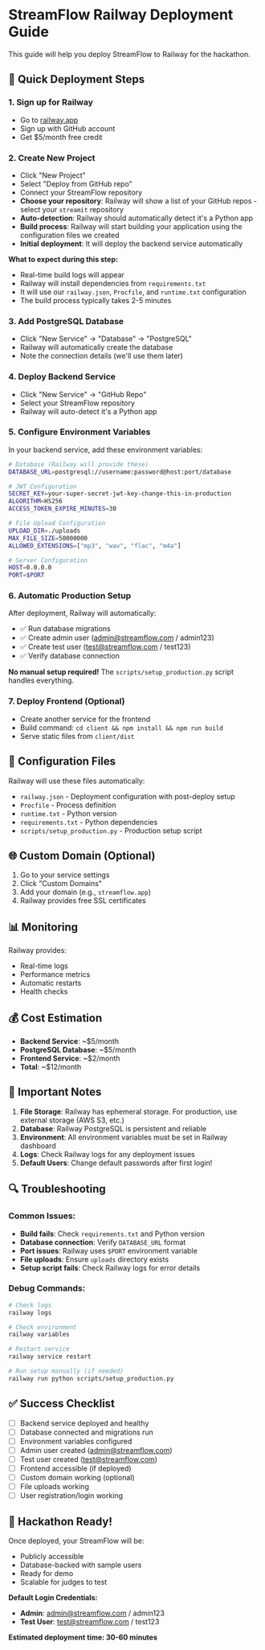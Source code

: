 # StreamFlow Railway Deployment Guide

This guide will help you deploy StreamFlow to Railway for the hackathon.

## 🚀 Quick Deployment Steps

### 1. **Sign up for Railway**
- Go to [railway.app](https://railway.app)
- Sign up with GitHub account
- Get $5/month free credit

### 2. **Create New Project**
- Click "New Project"
- Select "Deploy from GitHub repo"
- Connect your StreamFlow repository
- **Choose your repository**: Railway will show a list of your GitHub repos - select your `streamit` repository
- **Auto-detection**: Railway should automatically detect it's a Python app
- **Build process**: Railway will start building your application using the configuration files we created
- **Initial deployment**: It will deploy the backend service automatically

**What to expect during this step:**
- Real-time build logs will appear
- Railway will install dependencies from `requirements.txt`
- It will use our `railway.json`, `Procfile`, and `runtime.txt` configuration
- The build process typically takes 2-5 minutes

### 3. **Add PostgreSQL Database**
- Click "New Service" → "Database" → "PostgreSQL"
- Railway will automatically create the database
- Note the connection details (we'll use them later)

### 4. **Deploy Backend Service**
- Click "New Service" → "GitHub Repo"
- Select your StreamFlow repository
- Railway will auto-detect it's a Python app

### 5. **Configure Environment Variables**
In your backend service, add these environment variables:

```bash
# Database (Railway will provide these)
DATABASE_URL=postgresql://username:password@host:port/database

# JWT Configuration
SECRET_KEY=your-super-secret-jwt-key-change-this-in-production
ALGORITHM=HS256
ACCESS_TOKEN_EXPIRE_MINUTES=30

# File Upload Configuration
UPLOAD_DIR=./uploads
MAX_FILE_SIZE=50000000
ALLOWED_EXTENSIONS=["mp3", "wav", "flac", "m4a"]

# Server Configuration
HOST=0.0.0.0
PORT=$PORT
```

### 6. **Automatic Production Setup**
After deployment, Railway will automatically:
- ✅ Run database migrations
- ✅ Create admin user (admin@streamflow.com / admin123)
- ✅ Create test user (test@streamflow.com / test123)
- ✅ Verify database connection

**No manual setup required!** The `scripts/setup_production.py` script handles everything.

### 7. **Deploy Frontend (Optional)**
- Create another service for the frontend
- Build command: `cd client && npm install && npm run build`
- Serve static files from `client/dist`

## 🔧 Configuration Files

Railway will use these files automatically:
- `railway.json` - Deployment configuration with post-deploy setup
- `Procfile` - Process definition
- `runtime.txt` - Python version
- `requirements.txt` - Python dependencies
- `scripts/setup_production.py` - Production setup script

## 🌐 Custom Domain (Optional)

1. Go to your service settings
2. Click "Custom Domains"
3. Add your domain (e.g., `streamflow.app`)
4. Railway provides free SSL certificates

## 📊 Monitoring

Railway provides:
- Real-time logs
- Performance metrics
- Automatic restarts
- Health checks

## 💰 Cost Estimation

- **Backend Service**: ~$5/month
- **PostgreSQL Database**: ~$5/month
- **Frontend Service**: ~$2/month
- **Total**: ~$12/month

## 🚨 Important Notes

1. **File Storage**: Railway has ephemeral storage. For production, use external storage (AWS S3, etc.)
2. **Database**: Railway PostgreSQL is persistent and reliable
3. **Environment**: All environment variables must be set in Railway dashboard
4. **Logs**: Check Railway logs for any deployment issues
5. **Default Users**: Change default passwords after first login!

## 🔍 Troubleshooting

### Common Issues:
- **Build fails**: Check `requirements.txt` and Python version
- **Database connection**: Verify `DATABASE_URL` format
- **Port issues**: Railway uses `$PORT` environment variable
- **File uploads**: Ensure `uploads` directory exists
- **Setup script fails**: Check Railway logs for error details

### Debug Commands:
```bash
# Check logs
railway logs

# Check environment
railway variables

# Restart service
railway service restart

# Run setup manually (if needed)
railway run python scripts/setup_production.py
```

## ✅ Success Checklist

- [ ] Backend service deployed and healthy
- [ ] Database connected and migrations run
- [ ] Environment variables configured
- [ ] Admin user created (admin@streamflow.com)
- [ ] Test user created (test@streamflow.com)
- [ ] Frontend accessible (if deployed)
- [ ] Custom domain working (optional)
- [ ] File uploads working
- [ ] User registration/login working

## 🎯 Hackathon Ready!

Once deployed, your StreamFlow will be:
- Publicly accessible
- Database-backed with sample users
- Ready for demo
- Scalable for judges to test

**Default Login Credentials:**
- **Admin**: admin@streamflow.com / admin123
- **Test User**: test@streamflow.com / test123

**Estimated deployment time: 30-60 minutes** 